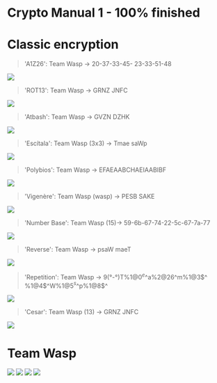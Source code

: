 # Crypto Manual 1 - 100% finished

# Classic encryption

> 'A1Z26': Team Wasp -> 20-37-33-45- 23-33-51-48

![](./img/4.png)

> 'ROT13': Team Wasp -> GRNZ JNFC

![](./img/5.png)

> 'Atbash': Team Wasp -> GVZN DZHK

![](./img/6.png)

> 'Escítala': Team Wasp (3x3) -> Tmae saWp

![](./img/7.png)

> 'Polybios': Team Wasp -> EFAEAABCHAEIAABIBF

![](./img/8.png)

> 'Vigenère': Team Wasp (wasp) -> PESB SAKE

![](./img/10.png)

> 'Number Base': Team Wasp (15)-> 59-6b-67-74-22-5c-67-7a-77

![](./img/12.png)

> 'Reverse': Team Wasp -> psaW maeT

![](./img/13.png)

> 'Repetition': Team Wasp -> 9(°-°)T%1@0$^e%1@1$^a%2@2$6$^m%1@3$^ %1@4$^W%1@5$^s%1@7$^p%1@8$^

![](./img/9.png)

> 'Cesar': Team Wasp (13) -> GRNZ JNFC

![](./img/11.png)


# Team Wasp

![](./img/1.PNG)
![](./img/2.PNG)
![](./img/3.PNG)
![](https://raw.githubusercontent.com/AdrianOkri/CifradoIvuis/master/Sc/Captura16.jpg)